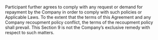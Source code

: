 Participant further agrees to comply with any request or demand for repayment by the Company in order
to comply with such policies or Applicable Laws. To the extent that the terms of this Agreement and any
Company recoupment policy conflict, the terms of the recoupment policy shall prevail. This Section 9 is
not the Company’s exclusive remedy with respect to such matters.